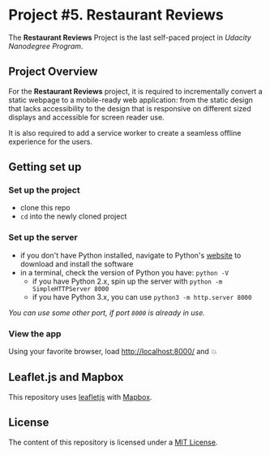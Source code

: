 # Project #5. Restaurant Reviews

The **Restaurant Reviews** Project is the last self-paced project in _Udacity Nanodegree Program_.

## Project Overview

For the **Restaurant Reviews** project, it is required to incrementally convert a static webpage to a mobile-ready web application: from the static design that lacks accessibility to the design that is responsive on different sized displays and accessible for screen reader use.

It is also required to add a service worker to create a seamless offline experience for the users.

## Getting set up

### Set up the project

* clone this repo
* `cd` into the newly cloned project

### Set up the server

* if you don't have Python installed, navigate to Python's [website](https://www.python.org/) to download and install the software
* in a terminal, check the version of Python you have: `python -V`
    * if you have Python 2.x, spin up the server with `python -m SimpleHTTPServer 8000`
    * if you have Python 3.x, you can use `python3 -m http.server 8000`

_You can use some other port, if port `8000` is already in use._

### View the app

Using your favorite browser, load [http://localhost:8000/](http://localhost:8000/) and :boom:

## Leaflet.js and Mapbox

This repository uses [leafletjs](https://leafletjs.com/) with [Mapbox](https://www.mapbox.com/).

## License

The content of this repository is licensed under a [MIT License](https://opensource.org/licenses/MIT).
